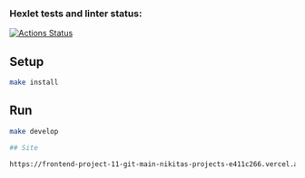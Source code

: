 ### Hexlet tests and linter status:
[![Actions Status](https://github.com/nokrepilov/frontend-project-11/actions/workflows/hexlet-check.yml/badge.svg)](https://github.com/nokrepilov/frontend-project-11/actions)

## Setup

```sh
make install
```

## Run

```sh
make develop

## Site

https://frontend-project-11-git-main-nikitas-projects-e411c266.vercel.app/